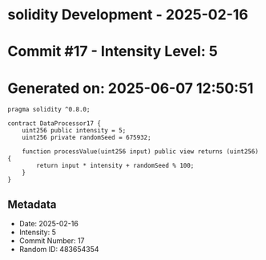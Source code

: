 ﻿# solidity Development - 2025-02-16
# Commit #17 - Intensity Level: 5
# Generated on: 2025-06-07 12:50:51
```solidity
pragma solidity ^0.8.0;

contract DataProcessor17 {
    uint256 public intensity = 5;
    uint256 private randomSeed = 675932;

    function processValue(uint256 input) public view returns (uint256) {
        return input * intensity + randomSeed % 100;
    }
}
```
## Metadata
- Date: 2025-02-16
- Intensity: 5
- Commit Number: 17
- Random ID: 483654354
